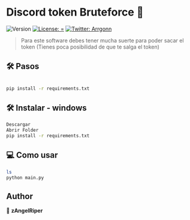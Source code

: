 # Discord token Bruteforce 👋
![Version](https://img.shields.io/badge/version-1.0.0-blue.svg?cacheSeconds=2592000)
[![License: =](https://img.shields.io/badge/License-=-yellow.svg)](#)
[![Twitter: Arrgonn](https://img.shields.io/twitter/follow/Arrgonn.svg?style=social)](https://twitter.com/Arrgonn)

> Para este software debes tener mucha suerte para poder sacar el token
> (Tienes poca posibilidad de que te salga el token)

## 🛠 Pasos

```sh

pip install -r requirements.txt

```

## 🛠 Instalar - windows
```sh
Descargar
Abrir Folder
pip install -r requirements.txt
```
## 💻 Como usar
```sh
ls
python main.py

```

## Author

👤 **zAngelRiper**

